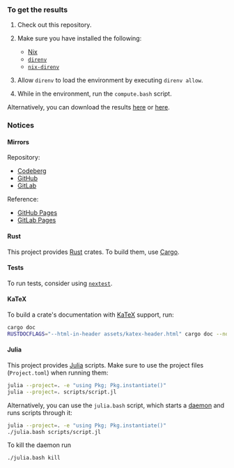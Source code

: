 ### To get the results

1. Check out this repository.

2. Make sure you have installed the following:

    - [Nix](https://nixos.org)
    - [`direnv`](https://github.com/direnv/direnv)
    - [`nix-direnv`](https://github.com/nix-community/nix-direnv)

3. Allow `direnv` to load the environment by executing `direnv allow`.

4. While in the environment, run the `compute.bash` script.

Alternatively, you can download the results [here](https://drive.google.com/drive/folders/1L1lBVWZ8CMjjaifdMDBWdDOBWnpum_8D?usp=sharing) or [here](https://drive.google.com/drive/folders/1JsSwkPIN456PfPQSLpdbH9Gq_FcpahEo?usp=sharing).

### Notices

#### Mirrors

Repository:
- [Codeberg](https://codeberg.org/paveloom-c/PMG)
- [GitHub](https://github.com/paveloom-c/PMG)
- [GitLab](https://gitlab.com/paveloom-g/complex/PMG)

Reference:
- [GitHub Pages](https://paveloom-c.github.io/PMG)
- [GitLab Pages](https://paveloom-g.gitlab.io/complex/PMG)

#### Rust

This project provides [Rust](https://www.rust-lang.org) crates.
To build them, use [Cargo](https://doc.rust-lang.org/cargo).

#### Tests

To run tests, consider using [`nextest`](https://nexte.st).

#### KaTeX

To build a crate's documentation with [KaTeX](https://katex.org) support, run:

```bash
cargo doc
RUSTDOCFLAGS="--html-in-header assets/katex-header.html" cargo doc --no-deps --open
```

#### Julia

This project provides [Julia](https://julialang.org) scripts. Make sure to use
the project files (`Project.toml`) when running them:

```bash
julia --project=. -e "using Pkg; Pkg.instantiate()"
julia --project=. scripts/script.jl
```

Alternatively, you can use the `julia.bash` script, which starts a
[daemon](https://github.com/dmolina/DaemonMode.jl) and runs scripts through it:

```bash
julia --project=. -e "using Pkg; Pkg.instantiate()"
./julia.bash scripts/script.jl
```

To kill the daemon run

```bash
./julia.bash kill
```
